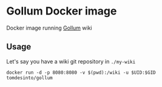 # Gollum Docker image

Docker image running [Gollum](https://github.com/gollum/gollum) wiki


## Usage

Let's say you have a wiki git repository in `./my-wiki`

`docker run -d -p 8080:8080 -v $(pwd):/wiki -u $UID:$GID tomdesinto/gollum`
